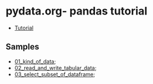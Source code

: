 # pydata.org- pandas tutorial

- [Tutorial](https://pandas.pydata.org/docs/getting_started/intro_tutorials)

## Samples

- [01_kind_of_data](01_kind_of_data.ipynb);
- [02_read_and_write_tabular_data](02_read_and_write_tabular_data.ipynb);
- [03_select_subset_of_dataframe](03_select_subset_of_dataframe.ipynb);

